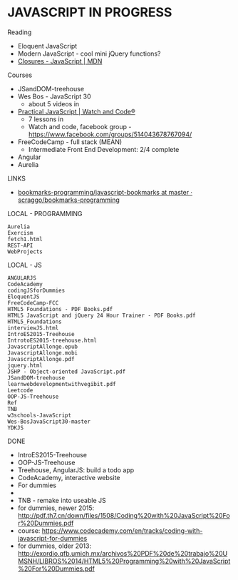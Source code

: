 # JAVASCRIPT IN PROGRESS

Reading
- Eloquent JavaScript
- Modern JavaScript - cool mini jQuery functions?
- [Closures - JavaScript | MDN](https://developer.mozilla.org/en-US/docs/Web/JavaScript/Closures)

Courses
- JSandDOM-treehouse
- Wes Bos - JavaScript 30
    - about 5 videos in
- [Practical JavaScript | Watch and Code®](https://watchandcode.com/p/practical-javascript)
    - 7 lessons in
    - Watch and code, facebook group - https://www.facebook.com/groups/514043678767094/
- FreeCodeCamp - full stack (MEAN)
    - Intermediate Front End Development: 2/4 complete
- Angular
- Aurelia

LINKS
* [bookmarks-programming/javascript-bookmarks at master · scraggo/bookmarks-programming](https://github.com/scraggo/bookmarks-programming/tree/master/javascript-bookmarks)


LOCAL - PROGRAMMING
```
Aurelia
Exercism
fetch1.html
REST-API
WebProjects
```

LOCAL - JS
```
ANGULARJS
CodeAcademy
codingJSforDummies
EloquentJS
FreeCodeCamp-FCC
HTML5 Foundations - PDF Books.pdf
HTML5 JavaScript and jQuery 24 Hour Trainer - PDF Books.pdf
HTML5_Foundations
interviewJS.html
IntroES2015-Treehouse
IntrotoES2015-treehouse.html
JavascriptAllonge.epub
JavascriptAllonge.mobi
JavascriptAllonge.pdf
jquery.html
JSHP - Object-oriented JavaScript.pdf
JSandDOM-treehouse
learnwebdevelopmentwithvegibit.pdf
Leetcode
OOP-JS-Treehouse
Ref
TNB
w3schools-JavaScript
Wes-BosJavaScript30-master
YDKJS
```



DONE
- IntroES2015-Treehouse
- OOP-JS-Treehouse
- Treehouse, AngularJS: build a todo app
- CodeAcademy, interactive website
- For dummies
- 
- TNB - remake into useable JS
- for dummies, newer 2015: http://pdf.th7.cn/down/files/1508/Coding%20with%20JavaScript%20For%20Dummies.pdf
- course: https://www.codecademy.com/en/tracks/coding-with-javascript-for-dummies
- for dummies, older 2013: http://exordio.qfb.umich.mx/archivos%20PDF%20de%20trabajo%20UMSNH/LIBROS%2014/HTML5%20Programming%20with%20JavaScript%20For%20Dummies.pdf
